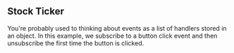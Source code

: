 ## Stock Ticker

You're probably used to thinking about events as a list of handlers stored in an object. In this example, we subscribe to a button click event and then unsubscribe the first time the button is clicked.
